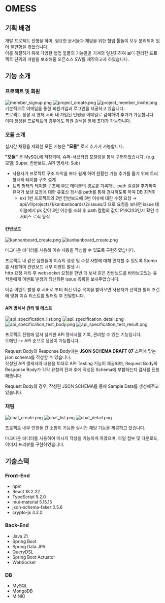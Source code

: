 # OMESS
## 기획 배경
개발 프로젝트 진행을 하며, 필요한 문서들과 채팅을 위한 협업 툴들이 모두 분리되어 있어 불편함을 겪었습니다. <br/>
이를 해결하기 위해 다양한 협업 툴들의 기능들을 가져와 일원화하여 보다 편리한 프로젝트 단위의 개발을 보조해줄 오픈소스 SW를 제작하고자 하였습니다.

## 기능 소개
### 프로젝트 및 회원
![member_signup.png](images/member_signup.png)
![project_create.png](images/project_create.png)
![project_member_invite.png](images/project_member_invite.png)
기본적으로 이메일을 통한 회원가입과 로그인을 제공하고 있습니다. <br/>
프로젝트 생성 시 현재 서버 내 가입된 인원을 이메일로 검색하여 추가가 가능합니다. <br/>
이미 생성된 프로젝트의 경우에도 회원 검색을 통해 초대가 가능합니다.

### 모듈 소개
실시간 채팅을 제외한 모든 기능은 **"모듈"** 로서 추가가 가능합니다.

**"모듈"** 은 MySQL에 저장되며, 슈퍼-서브타입 모델링을 통해 구현되었습니다. (e.g. 모델: Super, 칸반보드, API 명세서: Sub) 

- 사용자가 프로젝트 구조 파악을 보다 쉽게 하여 원활한 기능 추가를 돕기 위해 트리 형태의 테이블 구조 설계
- 트리 형태의 테이블 구조에 부모 테이블의 경로를 기록하는 path 컬럼을 추가하여 유저가 보낸 요청에 대한 유효성 검사를 path를 통해 검사하도록 하여 DB 최적화
   - ex) 1번 프로젝트의 2번 칸반보드에 3번 이슈에 대한 수정 요청 → api/v1/projects/1/kanbanboards/2/issues/3 으로 요청을 보내면 issue 테이블에서 pk 값이 3인 이슈를 조회 후 path 칼럼의 값이 P1/K2/I3인지 확인 수 서비스 로직 동작

#### 칸반보드
![kanbanboard_create.png](images/kanbanboard_create.png)
![kanbanboard_create.png](images/kanbanboard_list.png)

마크다운 에디터를 사용해 이슈 내용을 작성할 수 있도록 구현하였습니다. <br/>

프로젝트 내 같은 팀원들이 이슈의 생성 및 수정 사항에 대해 인지할 수 있도록 Stomp를 사용하여 칸반보드 내부 이벤트 발생 시 <br />
http 요청 처리 후 websocket 요청을 한번 더 보내 같은 칸반보드를 바라보고있는 유저들에게 이벤트 발생과 최신화된 issue 목록을 보내주었습니다. <br/>

이슈 이벤트 발생 후 서버로 부터 최신 이슈 목록을 받아오면 사용자가 선택한 필터 조건에 맞춰 이슈 리스트를 필터링 후 전달합니다.


#### API 명세서 관리 및 테스트
![api_specification_list.png](images/api_specification_list.png)
![api_specification_detail.png](images/api_specification_detail.png)
![api_specification_test_body.png](images/api_specification_test_body.png)
![api_specification_test_result.png](images/api_specification_test_result.png)

프로젝트 진행에 앞서 설계한 API 명세서를 기록, 관리할 수 있는 기능입니다. <br/>
도메인 -> API 순으로 생성이 가능합니다.

Request Body와 Response Body에는 **JSON SCHEMA DRAFT 07** 스펙에 맞는 json schema를 작성할 수 있습니다. <br/>
작성된 API 명세서의 내용을 토대로 API Testing 기능이 제공되며, Request Body와 Response Body가 각각 요청의 전과 후에 작성된 Schema에 부합하는지 검사를 진행해줍니다.

Request Body의 경우, 작성된 JSON SCHEMA를 통해 Sample Data를 생성해주고 있습니다.

### 채팅
![chat_create.png](images/chat_create.png)
![chat_list.png](images/chat_list.png)
![chat_detail.png](images/chat_detail.png)

프로젝트 내부 인원들 간 소통이 가능한 실시간 채팅 기능을 제공하고 있습니다. <br/>

마크다운 에디터를 사용하여 메시지 작성을 가능하게 하였으며, 파일 첨부 및 다운로드, 이미지 프리뷰를 구현하였습니다.


## 기술스택
### Front-End
- npm
- React 18.2.22
- TypeScript 5.2.0
- mui-material 5.15.15
- json-schema-faker 0.5.6
- crypto-js 4.2.0

### Back-End
- Java 21
- Spring Boot 
- Spring Data JPA
- QueryDSL
- Spring Boot Actuator
- WebSocket

### DB
- MySQL
- MongoDB
- MINIO 
